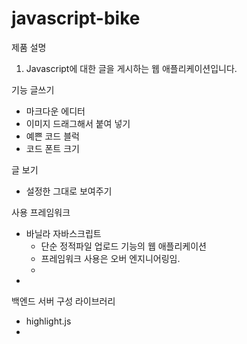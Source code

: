 # javascript-bike

제품 설명
1. Javascript에 대한 글을 게시하는 웹 애플리케이션입니다.




기능
글쓰기
- 마크다운 에디터
- 이미지 드래그해서 붙여 넣기
- 예쁜 코드 블럭
- 코드 폰트 크기

글 보기
- 설정한 그대로 보여주기



사용 프레임워크
- 바닐라 자바스크립트
  - 단순 정적파일 업로드 기능의 웹 애플리케이션
  - 프레임워크 사용은 오버 엔지니어링임.
  - 
- 

백엔드 서버 구성
라이브러리
- highlight.js
- 
